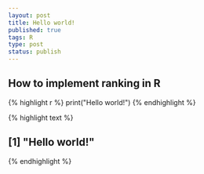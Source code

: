```yaml
--- 
layout: post
title: Hello world!
published: true
tags: R
type: post
status: publish
---
```

 
## How to implement ranking in R
 
 
 

{% highlight r %}
print("Hello world!")
{% endhighlight %}



{% highlight text %}
## [1] "Hello world!"
{% endhighlight %}
